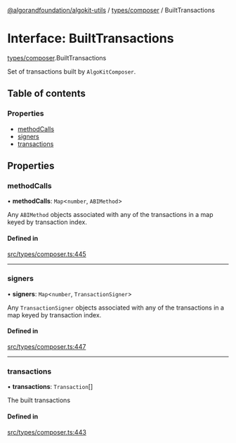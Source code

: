 [@algorandfoundation/algokit-utils](../README.md) / [types/composer](../modules/types_composer.md) / BuiltTransactions

# Interface: BuiltTransactions

[types/composer](../modules/types_composer.md).BuiltTransactions

Set of transactions built by `AlgoKitComposer`.

## Table of contents

### Properties

- [methodCalls](types_composer.BuiltTransactions.md#methodcalls)
- [signers](types_composer.BuiltTransactions.md#signers)
- [transactions](types_composer.BuiltTransactions.md#transactions)

## Properties

### methodCalls

• **methodCalls**: `Map`\<`number`, `ABIMethod`\>

Any `ABIMethod` objects associated with any of the transactions in a map keyed by transaction index.

#### Defined in

[src/types/composer.ts:445](https://github.com/algorandfoundation/algokit-utils-ts/blob/main/src/types/composer.ts#L445)

___

### signers

• **signers**: `Map`\<`number`, `TransactionSigner`\>

Any `TransactionSigner` objects associated with any of the transactions in a map keyed by transaction index.

#### Defined in

[src/types/composer.ts:447](https://github.com/algorandfoundation/algokit-utils-ts/blob/main/src/types/composer.ts#L447)

___

### transactions

• **transactions**: `Transaction`[]

The built transactions

#### Defined in

[src/types/composer.ts:443](https://github.com/algorandfoundation/algokit-utils-ts/blob/main/src/types/composer.ts#L443)
